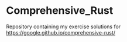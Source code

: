 # Comprehensive_Rust
Repository containing my exercise solutions for https://google.github.io/comprehensive-rust/

